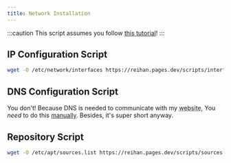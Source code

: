 ```yaml
---
title: Network Installation
---
```


:::caution
This script assumes you follow [this tutorial](/docs/sysadmin/debian/installation)!
:::

## IP Configuration Script

```bash title="$"
wget -O /etc/network/interfaces https://reihan.pages.dev/scripts/interfaces
```

## DNS Configuration Script

You don't! Because DNS is needed to communicate with my <abbr title="or any website">website</abbr>, You _need_ to do this [manually](/docs/sysadmin/debian/installation#dns-configuration). Besides, it's super short anyway.

## Repository Script

```bash title="$"
wget -O /etc/apt/sources.list https://reihan.pages.dev/scripts/sources.list
```
